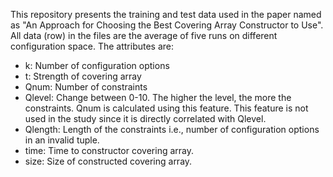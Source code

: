 This repository presents the training and test data used in the paper named as "An Approach for Choosing the Best
Covering Array Constructor to Use". All data (row) in the files are the average of five runs on different configuration space. The attributes are:

* k: Number of configuration options   
* t: Strength of covering array   
* Qnum: Number of constraints   
* Qlevel: Change between 0-10. The higher the level, the more the constraints. Qnum is calculated using this feature. This feature is not used in the study since it is directly correlated with Qlevel.   
* Qlength: Length of the constraints i.e., number of configuration options in an invalid tuple.   
* time: Time to constructor covering array.   
* size: Size of constructed covering array.   
